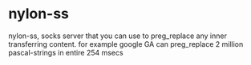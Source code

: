 # nylon-ss
nylon-ss, socks server that you can use to preg_replace any inner transferring content. for example google GA
can preg_replace 2 million pascal-strings in entire 254 msecs
